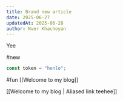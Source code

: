 ```yaml
---
title: Brand new article
date: 2025-06-27
updatedAt: 2025-06-28
author: Nver Khachoyan
---
```

Yee

#new

```ts
const token = "henlo";
```

#fun [[Welcome to my blog]]

[[Welcome to my blog | Aliased link teehee]]


